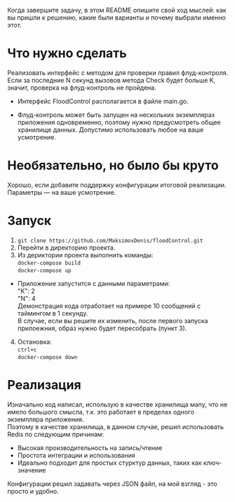 Когда завершите задачу, в этом README опишите свой ход мыслей: как вы пришли к решению, какие были варианты и почему выбрали именно этот. 

# Что нужно сделать

Реализовать интерфейс с методом для проверки правил флуд-контроля. Если за последние N секунд вызовов метода Check будет больше K, значит, проверка на флуд-контроль не пройдена.

- Интерфейс FloodControl располагается в файле main.go.

- Флуд-контроль может быть запущен на нескольких экземплярах приложения одновременно, поэтому нужно предусмотреть общее хранилище данных. Допустимо использовать любое на ваше усмотрение. 

# Необязательно, но было бы круто

Хорошо, если добавите поддержку конфигурации итоговой реализации. Параметры — на ваше усмотрение.

# Запуск  
1. `git clone https://github.com/MaksimovDenis/floodControl.git`  
2. Перейти в директорию проекта.  
3. Из дериктории проекта выполнить команды:   
`docker-compose build`  
`docker-compose up`  
- Приложение запустится с данными параметрами:    
    "K": 2  
    "N": 4   
Демонстрация кода отработает на примере 10 сообщений с таймингом в 1 секунду.  
В случае, если вы решите их изменить, после первого запуска прилоежния, образ нужно будет пересобрать (пункт 3).   
4. Остановка:  
`ctrl+c`    
`docker-compose down`    

# Реализация   
 Изначально код написал, использую в качестве хранилища мапу, что не имело большого смысла, т.к. это работает в пределах одного экземпляра приложения.      
 Поэтому в качестве хранилища, в данном случае, решил использовать Redis по следующим причинам:   
  - Высокая производительность на запись/чтение  
  - Простота интеграции и использования  
  - Идеально подходит для простых стурктур данных, таких как ключ-значение   

Конфигурации решил задавать через JSON файл, на мой взгляд - это просто и удобно. 
